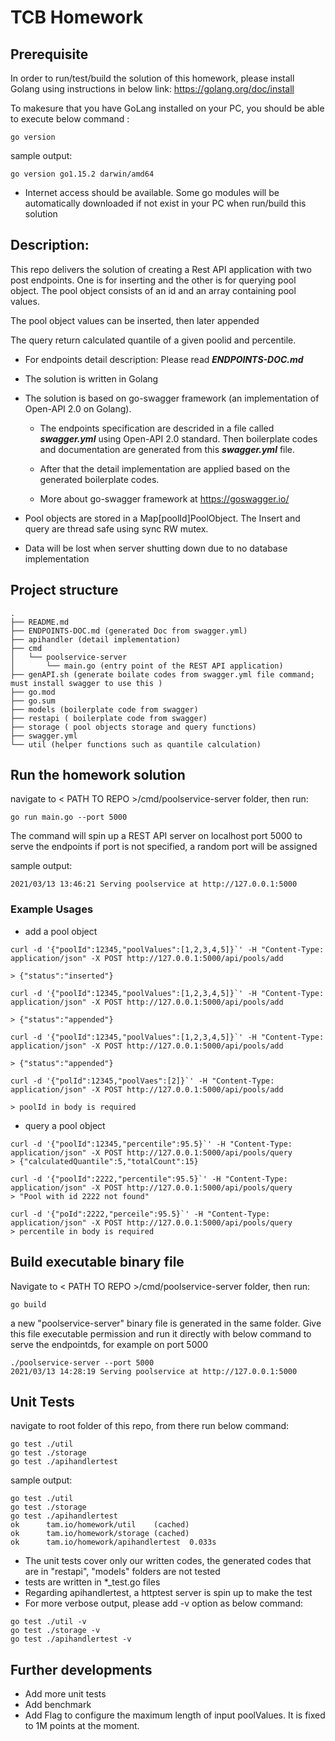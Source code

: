 # TCB Homework

## Prerequisite

In order to run/test/build the solution of this homework, please install Golang using instructions in below link:
https://golang.org/doc/install

To makesure that you have GoLang installed on your PC, you should be able to execute below command :

```
go version
```

sample output:

```
go version go1.15.2 darwin/amd64
```

- Internet access should be available. Some go modules will be automatically downloaded if not exist in your PC when run/build this solution

## Description:

This repo delivers the solution of creating a Rest API application with two post endpoints. One is for inserting and the other is for querying pool object.
The pool object consists of an id and an array containing pool values.

The pool object values can be inserted, then later appended

The query return calculated quantile of a given poolid and percentile.

- For endpoints detail description: Please read **_ENDPOINTS-DOC.md_**
- The solution is written in Golang
- The solution is based on go-swagger framework (an implementation of Open-API 2.0 on Golang).

  - The endpoints specification are descrided in a file called **_swagger.yml_** using Open-API 2.0 standard. Then boilerplate codes and documentation are generated from this **_swagger.yml_** file.

  - After that the detail implementation are applied based on the generated boilerplate codes.
  - More about go-swagger framework at https://goswagger.io/

- Pool objects are stored in a Map[poolId]PoolObject. The Insert and query are thread safe using sync RW mutex.
- Data will be lost when server shutting down due to no database implementation

## Project structure

```
.
├── README.md
├── ENDPOINTS-DOC.md (generated Doc from swagger.yml)
├── apihandler (detail implementation)
├── cmd
│   └── poolservice-server
│       └── main.go (entry point of the REST API application)
├── genAPI.sh (generate boilate codes from swagger.yml file command; must install swagger to use this )
├── go.mod
├── go.sum
├── models (boilerplate code from swagger)
├── restapi ( boilerplate code from swagger)
├── storage ( pool objects storage and query functions)
├── swagger.yml
└── util (helper functions such as quantile calculation)
```

## Run the homework solution

navigate to < PATH TO REPO >/cmd/poolservice-server folder, then run:

```
go run main.go --port 5000
```

The command will spin up a REST API server on localhost port 5000 to serve the endpoints
if port is not specified, a random port will be assigned

sample output:

```
2021/03/13 13:46:21 Serving poolservice at http://127.0.0.1:5000
```

### Example Usages

- add a pool object

```
curl -d '{"poolId":12345,"poolValues":[1,2,3,4,5]}`' -H "Content-Type: application/json" -X POST http://127.0.0.1:5000/api/pools/add

> {"status":"inserted"}

curl -d '{"poolId":12345,"poolValues":[1,2,3,4,5]}`' -H "Content-Type: application/json" -X POST http://127.0.0.1:5000/api/pools/add

> {"status":"appended"}

curl -d '{"poolId":12345,"poolValues":[1,2,3,4,5]}`' -H "Content-Type: application/json" -X POST http://127.0.0.1:5000/api/pools/add

> {"status":"appended"}

curl -d '{"polId":12345,"poolVaes":[2]}`' -H "Content-Type: application/json" -X POST http://127.0.0.1:5000/api/pools/add

> poolId in body is required
```

- query a pool object

```
curl -d '{"poolId":12345,"percentile":95.5}`' -H "Content-Type: application/json" -X POST http://127.0.0.1:5000/api/pools/query
> {"calculatedQuantile":5,"totalCount":15}

curl -d '{"poolId":2222,"percentile":95.5}`' -H "Content-Type: application/json" -X POST http://127.0.0.1:5000/api/pools/query
> "Pool with id 2222 not found"

curl -d '{"poId":2222,"perceile":95.5}`' -H "Content-Type: application/json" -X POST http://127.0.0.1:5000/api/pools/query
> percentile in body is required
```

## Build executable binary file

Navigate to < PATH TO REPO >/cmd/poolservice-server folder, then run:

```
go build
```

a new "poolservice-server" binary file is generated in the same folder.
Give this file executable permission and run it directly with below command to serve the endpointds, for example on port 5000

```
./poolservice-server --port 5000
2021/03/13 14:28:19 Serving poolservice at http://127.0.0.1:5000
```

## Unit Tests

navigate to root folder of this repo, from there run below command:

```
go test ./util
go test ./storage
go test ./apihandlertest

```

sample output:

```
go test ./util
go test ./storage
go test ./apihandlertest
ok      tam.io/homework/util    (cached)
ok      tam.io/homework/storage (cached)
ok      tam.io/homework/apihandlertest  0.033s
```

- The unit tests cover only our written codes, the generated codes that are in "restapi", "models" folders are not tested
- tests are written in \*\_test.go files
- Regarding apihandlertest, a httptest server is spin up to make the test
- For more verbose output, please add -v option as below command:

```
go test ./util -v
go test ./storage -v
go test ./apihandlertest -v

```

## Further developments

- Add more unit tests
- Add benchmark
- Add Flag to configure the maximum length of input poolValues. It is fixed to 1M points at the moment.
